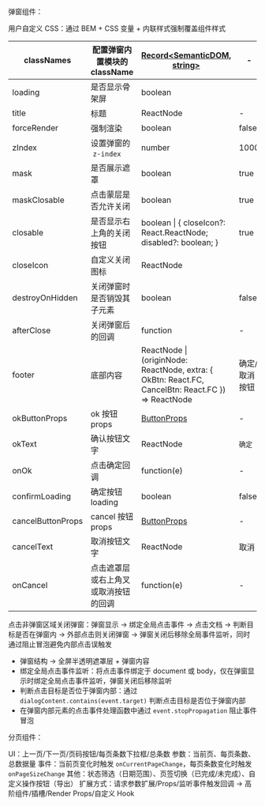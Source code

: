 弹窗组件：

用户自定义 CSS：通过 BEM + CSS 变量 + 内联样式强制覆盖组件样式

| classNames        | 配置弹窗内置模块的 className         | [Record<SemanticDOM, string>](https://ant.design/components/modal-cn#semantic-dom)                 | -                 |     |
| ----------------- | ------------------------------------ | -------------------------------------------------------------------------------------------------- | ----------------- | --- |
| loading           | 是否显示骨架屏                       | boolean                                                                                            |                   |     |
| title             | 标题                                 | ReactNode                                                                                          | -                 |     |
| forceRender       | 强制渲染                             | boolean                                                                                            | false             |     |
| zIndex            | 设置弹窗的  `z-index`                | number                                                                                             | 1000              |     |
| mask              | 是否展示遮罩                         | boolean                                                                                            | true              |     |
| maskClosable      | 点击蒙层是否允许关闭                 | boolean                                                                                            | true              |     |
| closable          | 是否显示右上角的关闭按钮             | boolean \| { closeIcon?: React.ReactNode; disabled?: boolean; }                                    | true              |     |
| closeIcon         | 自定义关闭图标                       | ReactNode                                                                                          | <CloseOutlined /> |     |
| destroyOnHidden   | 关闭弹窗时是否销毁其子元素           | boolean                                                                                            | false             |     |
| afterClose        | 关闭弹窗后的回调                     | function                                                                                           | -                 |     |
| footer            | 底部内容                             | ReactNode \| (originNode: ReactNode, extra: { OkBtn: React.FC, CancelBtn: React.FC }) => ReactNode | 确定/取消按钮     |     |
| okButtonProps     | ok 按钮 props                        | [ButtonProps](https://ant.design/components/button-cn#api)                                         | -                 |     |
| okText            | 确认按钮文字                         | ReactNode                                                                                          | `确定`            |     |
| onOk              | 点击确定回调                         | function(e)                                                                                        | -                 |     |
| confirmLoading    | 确定按钮 loading                     | boolean                                                                                            | false             |     |
| cancelButtonProps | cancel 按钮 props                    | [ButtonProps](https://ant.design/components/button-cn#api)                                         | -                 |     |
| cancelText        | 取消按钮文字                         | ReactNode                                                                                          | 取消              |     |
| onCancel          | 点击遮罩层或右上角叉或取消按钮的回调 | function(e)                                                                                        | -                 |     |

点击非弹窗区域关闭弹窗：弹窗显示 → 绑定全局点击事件 → 点击文档 → 判断目标是否在弹窗内 → 外部点击则关闭弹窗 → 弹窗关闭后移除全局事件监听，同时通过阻止冒泡避免内部点击误触发

- 弹窗结构 -> 全屏半透明遮罩层 + 弹窗内容
- 绑定全局点击事件监听：将点击事件绑定于 document 或 body，仅在弹窗显示时绑定全局点击事件监听，弹窗关闭后移除监听
- 判断点击目标是否位于弹窗内部：通过 `dialogContent.contains(event.target)` 判断点击目标是否位于弹窗内部
- 在弹窗内部元素的点击事件处理函数中通过 `event.stopPropagation` 阻止事件冒泡

分页组件：

UI：上一页/下一页/页码按钮/每页条数下拉框/总条数
参数：当前页、每页条数、总数据量
事件：当前页变化时触发 `onCurrentPageChange`，每页条数变化时触发 `onPageSizeChange`
其他：状态筛选（日期范围）、页签切换（已完成/未完成）、自定义操作按钮（导出）
扩展方式：请求参数扩展/Props/监听事件触发回调 -> 高阶组件/插槽/Render Props/自定义 Hook

